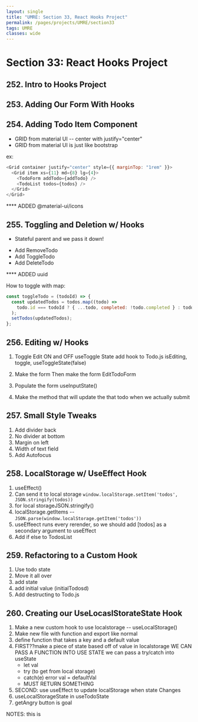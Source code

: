 ```yaml
---
layout: single
title: "UMRE: Section 33, React Hooks Project"
permalink: /pages/projects/UMRE/section33
tags: UMRE
classes: wide
---
```


# Section 33: React Hooks Project

## 252. Intro to Hooks Project

## 253. Adding Our Form With Hooks

## 254. Adding Todo Item Component

- GRID from material UI -- center with justify="center"
- GRID from material UI is just like bootstrap

ex:

```javascript
<Grid container justify="center" style={{ marginTop: "1rem" }}>
  <Grid item xs={11} md={8} lg={4}>
    <TodoForm addTodo={addTodo} />
    <TodoList todos={todos} />
  </Grid>
</Grid>
```

\*\*\*\* ADDED @material-ui/icons

## 255. Toggling and Deletion w/ Hooks

- Stateful parent and we pass it down!

* Add RemoveTodo
* Add ToggleTodo
* Add DeleteTodo

\*\*\*\* ADDED uuid

How to toggle with map:

```javascript
const toggleTodo = (todoId) => {
  const updatedTodos = todos.map((todo) =>
    todo.id === todoId ? { ...todo, completed: !todo.completed } : todo
  );
  setTodos(updatedTodos);
};
```

## 256. Editing w/ Hooks

1. Toggle Edit ON and OFF
   useToggle State
   add hook to Todo.js
   isEditing, toggle, useToggleState(false)

2. Make the form
   Then make the form
   EditTodoForm

3. Populate the form
   useInputState()

4. Make the method that will update the that todo when we actually submit

## 257. Small Style Tweaks

1. Add divider back
2. No divider at bottom
3. Margin on left
4. Width of text field
5. Add Autofocus

## 258. LocalStorage w/ UseEffect Hook

1. useEffect()
2. Can send it to local storage `window.localStorage.setItem('todos', JSON.stringify(todos))`
3. for local storageJSON.stringify()
4. localStorage.getItems -- `JSON.parse(window.localStorage.getItem('todos'))`
5. useEffeect runs every rerender, so we should add [todos] as a secondary argument to useEffect
6. Add if else to TodosList

## 259. Refactoring to a Custom Hook

1. Use todo state
2. Move it all over
3. add state
4. add initial value (initialTodosd)
5. Add destructing to Todo.js

## 260. Creating our UseLocaslStorateState Hook

1. Make a new custom hook to use localstorage -- useLocalStorage()
2. Make new file with function and export like normal
3. define function that takes a key and a default value
4. FIRST??make a piece of state based off of value in localstorage
   WE CAN PASS A FUNCTION INTO USE STATE
   we can pass a try/catch into useState
   - let val
   - try (to get from local storage)
   - catch(e) error val = defaultVal
   - MUST RETURN SOMETHING
5. SECOND: use useEffect to update localStorage when state Changes
6. useLocalStorageState in useTodoState
7. getAngry button is goal

NOTES: this is
